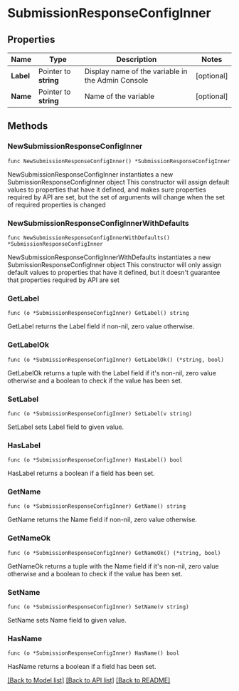 # SubmissionResponseConfigInner

## Properties

Name | Type | Description | Notes
------------ | ------------- | ------------- | -------------
**Label** | Pointer to **string** | Display name of the variable in the Admin Console | [optional] 
**Name** | Pointer to **string** | Name of the variable | [optional] 

## Methods

### NewSubmissionResponseConfigInner

`func NewSubmissionResponseConfigInner() *SubmissionResponseConfigInner`

NewSubmissionResponseConfigInner instantiates a new SubmissionResponseConfigInner object
This constructor will assign default values to properties that have it defined,
and makes sure properties required by API are set, but the set of arguments
will change when the set of required properties is changed

### NewSubmissionResponseConfigInnerWithDefaults

`func NewSubmissionResponseConfigInnerWithDefaults() *SubmissionResponseConfigInner`

NewSubmissionResponseConfigInnerWithDefaults instantiates a new SubmissionResponseConfigInner object
This constructor will only assign default values to properties that have it defined,
but it doesn't guarantee that properties required by API are set

### GetLabel

`func (o *SubmissionResponseConfigInner) GetLabel() string`

GetLabel returns the Label field if non-nil, zero value otherwise.

### GetLabelOk

`func (o *SubmissionResponseConfigInner) GetLabelOk() (*string, bool)`

GetLabelOk returns a tuple with the Label field if it's non-nil, zero value otherwise
and a boolean to check if the value has been set.

### SetLabel

`func (o *SubmissionResponseConfigInner) SetLabel(v string)`

SetLabel sets Label field to given value.

### HasLabel

`func (o *SubmissionResponseConfigInner) HasLabel() bool`

HasLabel returns a boolean if a field has been set.

### GetName

`func (o *SubmissionResponseConfigInner) GetName() string`

GetName returns the Name field if non-nil, zero value otherwise.

### GetNameOk

`func (o *SubmissionResponseConfigInner) GetNameOk() (*string, bool)`

GetNameOk returns a tuple with the Name field if it's non-nil, zero value otherwise
and a boolean to check if the value has been set.

### SetName

`func (o *SubmissionResponseConfigInner) SetName(v string)`

SetName sets Name field to given value.

### HasName

`func (o *SubmissionResponseConfigInner) HasName() bool`

HasName returns a boolean if a field has been set.


[[Back to Model list]](../README.md#documentation-for-models) [[Back to API list]](../README.md#documentation-for-api-endpoints) [[Back to README]](../README.md)


